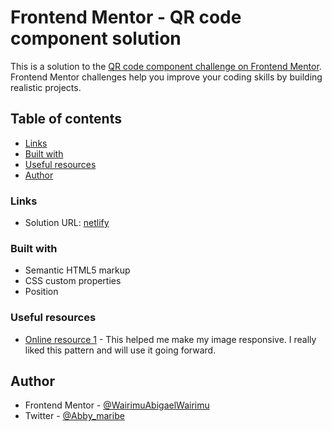 # Frontend Mentor - QR code component solution

This is a solution to the [QR code component challenge on Frontend Mentor](https://www.frontendmentor.io/challenges/qr-code-component-iux_sIO_H). Frontend Mentor challenges help you improve your coding skills by building realistic projects. 

## Table of contents


  - [Links](#links)
  - [Built with](#built-with)
  - [Useful resources](#useful-resources)
  - [Author](#author)

### Links

- Solution URL: [netlify](https://qrcode-codebyabby.netlify.app/)



### Built with

- Semantic HTML5 markup
- CSS custom properties
- Position

### Useful resources

- [Online resource 1](https://www.tutorialrepublic.com/) - This helped me make my image responsive. I really liked this pattern and will use it going forward.


## Author

- Frontend Mentor - [@WairimuAbigaelWairimu](https://www.frontendmentor.io/profile/WairimuAbigaelWairimu)
- Twitter - [@Abby_maribe](https://twitter.com/Abby_maribe)


